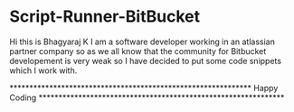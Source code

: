 # Script-Runner-BitBucket
Hi this is Bhagyaraj K I am a software developer working in an atlassian partner company so as we all know that the community for Bitbucket developement is very weak so I have decided to put some code snippets which I work with.

************************************************************* Happy Coding **************************************************************
